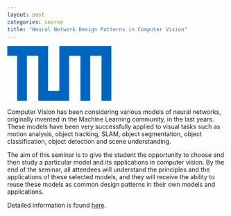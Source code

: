 ```yaml
---
layout: post
categories: course
title: "Neural Network Design Patterns in Computer Vision"
---
```


![TUM](/assets/images/TUM_Logo_blau_rgb_p.png)

Computer Vision has been considering various models of neural networks, originally invented in the
Machine Learning community, in the last years. These models have been very successfully applied to
visual tasks such as motion analysis, object tracking, SLAM, object segmentation, object classification,
object detection and scene understanding.

The aim of this seminar is to give the student the opportunity to choose and then study a particular model
and its applications in computer vision. By the end of the seminar, all attendees will understand the
principles and the applications of these selected models, and they will receive the ability to reuse these
models as common design patterns in their own models and applications.

Detailed information is found [here](https://cvg.cit.tum.de/teaching/ws2023).
